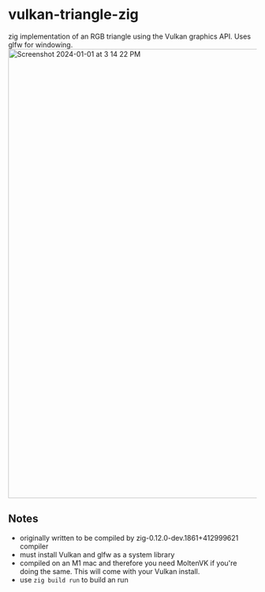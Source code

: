 # vulkan-triangle-zig
zig implementation of an RGB triangle using the Vulkan graphics API. Uses glfw for windowing.
<img width="912" alt="Screenshot 2024-01-01 at 3 14 22 PM" src="https://github.com/imalexlee/vulkan-triangle-zig/assets/106715298/c054cf11-237d-4fd7-8c5e-0b509063dc47">

## Notes
- originally written to be compiled by zig-0.12.0-dev.1861+412999621 compiler
- must install Vulkan and glfw as a system library
- compiled on an M1 mac and therefore you need MoltenVK if you're doing the same. This will come with your Vulkan install.
- use `zig build run` to build an run
